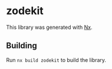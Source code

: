 # zodekit

This library was generated with [Nx](https://nx.dev).

## Building

Run `nx build zodekit` to build the library.
